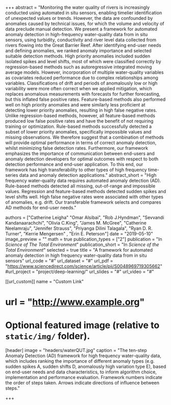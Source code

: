 +++
abstract = "Monitoring the water quality of rivers is increasingly conducted using automated in situ sensors, enabling timelier identification of unexpected values or trends. However, the data are confounded by anomalies caused by technical issues, for which the volume and velocity of data preclude manual detection. We present a framework for automated anomaly detection in high-frequency water-quality data from in situ sensors, using turbidity, conductivity and river level data collected from rivers flowing into the Great Barrier Reef. After identifying end-user needs and defining anomalies, we ranked anomaly importance and selected suitable detection methods. High priority anomalies included sudden isolated spikes and level shifts, most of which were classified correctly by regression-based methods such as autoregressive integrated moving average models. However, incorporation of multiple water-quality variables as covariates reduced performance due to complex relationships among variables. Classifications of drift and periods of anomalously low or high variability were more often correct when we applied mitigation, which replaces anomalous measurements with forecasts for further forecasting, but this inflated false positive rates. Feature-based methods also performed well on high priority anomalies and were similarly less proficient at detecting lower priority anomalies, resulting in high false negative rates. Unlike regression-based methods, however, all feature-based methods produced low false positive rates and have the benefit of not requiring training or optimization. Rule-based methods successfully detected a subset of lower priority anomalies, specifically impossible values and missing observations. We therefore suggest that a combination of methods will provide optimal performance in terms of correct anomaly detection, whilst minimizing false detection rates. Furthermore, our framework emphasizes the importance of communication between end-users and anomaly detection developers for optimal outcomes with respect to both detection performance and end-user application. To this end, our framework has high transferability to other types of high frequency time-series data and anomaly detection applications."
abstract_short = "High frequency water-quality data requires automated anomaly detection (AD). Rule-based methods detected all missing, out-of-range and impossible values. Regression and feature-based methods detected sudden spikes and level shifts well. High false negative rates were associated with other types of anomalies, e.g. drift. Our transferable framework selects and compares AD methods for end-user needs."

authors = ["Catherine Leigha" "Omar Alsibai", "Rob J.Hyndman", "Sevvandi Kandanaarachchi", "Olivia C.King", "James M. McGree", "Catherine Neelamraju", "Jennifer Strauss", "Priyanga Dilini Talagala", "Ryan D. R. Turner", "Kerrie Mengersen" , "Erin E. Peterson"]
date = "2019-05-10"
image_preview = ""
math = true
publication_types = ["2"]
publication = "In *Science of The Total Environment*"
publication_short = "In *Science of the Total Environment*"
selected = true
title = "A framework for automated anomaly detection in high frequency water-quality data from in situ sensors"
url_code = "#"
url_dataset = "#"
url_pdf = "https://www.sciencedirect.com/science/article/pii/S0048969719305662"
#url_project = "project/deep-learning/"
url_slides = "#"
url_video = "#"
  
[[url_custom]]
 name = "Custom Link"
 # url = "http://www.example.org"
  
# Optional featured image (relative to `static/img/` folder).
[header]
image = "headers/waterQUT.jpg"
  caption = "The ten-step Anomaly Detection (AD) framework for high frequency water-quality data, which includes ranking the importance of different anomaly types (e.g. sudden spikes A, sudden shifts D, anomalously high variation type E), based on end-user needs and data characteristics, to inform algorithm choice, implementation and performance evaluation. Framework numbers indicate the order of steps taken. Arrows indicate directions of influence between steps."
  
  +++
    